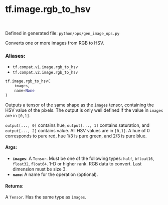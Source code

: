 <div itemscope itemtype="http://developers.google.com/ReferenceObject">
<meta itemprop="name" content="tf.image.rgb_to_hsv" />
<meta itemprop="path" content="Stable" />
</div>

# tf.image.rgb_to_hsv

<!-- Insert buttons -->

<table class="tfo-notebook-buttons tfo-api" align="left">
</table>

Defined in generated file: `python/ops/gen_image_ops.py`



<!-- Start diff -->
Converts one or more images from RGB to HSV.

### Aliases:

* `tf.compat.v1.image.rgb_to_hsv`
* `tf.compat.v2.image.rgb_to_hsv`


``` python
tf.image.rgb_to_hsv(
    images,
    name=None
)
```



<!-- Placeholder for "Used in" -->

Outputs a tensor of the same shape as the `images` tensor, containing the HSV
value of the pixels. The output is only well defined if the value in `images`
are in `[0,1]`.

`output[..., 0]` contains hue, `output[..., 1]` contains saturation, and
`output[..., 2]` contains value. All HSV values are in `[0,1]`. A hue of 0
corresponds to pure red, hue 1/3 is pure green, and 2/3 is pure blue.

#### Args:


* <b>`images`</b>: A `Tensor`. Must be one of the following types: `half`, `bfloat16`, `float32`, `float64`.
  1-D or higher rank. RGB data to convert. Last dimension must be size 3.
* <b>`name`</b>: A name for the operation (optional).


#### Returns:

A `Tensor`. Has the same type as `images`.
